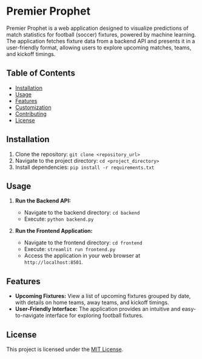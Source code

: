 # Premier Prophet

Premier Prophet is a web application designed to visualize predictions of match statistics for football (soccer) fixtures, powered by machine learning. The application fetches fixture data from a backend API and presents it in a user-friendly format, allowing users to explore upcoming matches, teams, and kickoff timings.

## Table of Contents
- [Installation](#installation)
- [Usage](#usage)
- [Features](#features)
- [Customization](#customization)
- [Contributing](#contributing)
- [License](#license)

## Installation
1. Clone the repository: `git clone <repository_url>`
2. Navigate to the project directory: `cd <project_directory>`
3. Install dependencies: `pip install -r requirements.txt`

## Usage
1. **Run the Backend API:**
    - Navigate to the backend directory: `cd backend`
    - Execute: `python backend.py`

2. **Run the Frontend Application:**
    - Navigate to the frontend directory: `cd frontend`
    - Execute: `streamlit run frontend.py`
    - Access the application in your web browser at `http://localhost:8501`.

## Features
- **Upcoming Fixtures:** View a list of upcoming fixtures grouped by date, with details on home teams, away teams, and kickoff timings.
- **User-Friendly Interface:** The application provides an intuitive and easy-to-navigate interface for exploring football fixtures.

## License
This project is licensed under the [MIT License](LICENSE).
